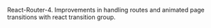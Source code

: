 React-Router-4. Improvements in handling routes and animated page transitions with react transition group.
